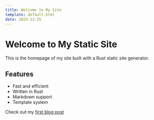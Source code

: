 ```yaml
---
title: Welcome to My Site
template: default.html
date: 2023-12-25
---
```


# Welcome to My Static Site

This is the homepage of my site built with a Rust static site generator.

## Features

- Fast and efficient
- Written in Rust
- Markdown support
- Template system

Check out my [first blog post](/blog/first-post)